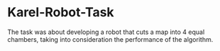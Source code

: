 # Karel-Robot-Task
The task was about developing a robot that cuts a map into 4 equal chambers, taking into consideration the performance of the algorithm. 
